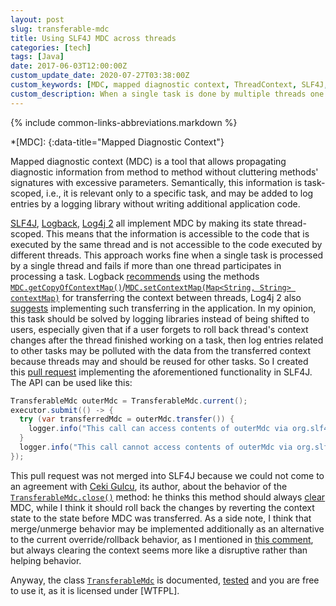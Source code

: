 ```yaml
---
layout: post
slug: transferable-mdc
title: Using SLF4J MDC across threads
categories: [tech]
tags: [Java]
date: 2017-06-03T12:00:00Z
custom_update_date: 2020-07-27T03:38:00Z
custom_keywords: [MDC, mapped diagnostic context, ThreadContext, SLF4J, Log4j, logging]
custom_description: When a single task is done by multiple threads one may want to pass MDC between the threads to achieve task-scoped behavior. TransferableMdc is the tool that does this for you.
---
```

{% include common-links-abbreviations.markdown %}

*[MDC]:
{:data-title="Mapped Diagnostic Context"}

Mapped diagnostic context (MDC) is a tool that allows propagating diagnostic information from method to method
without cluttering methods' signatures with excessive parameters. Semantically, this information is task-scoped, i.e., it is relevant
only to a specific task, and may be added to log entries by a logging library without writing additional application code.

[SLF4J](http://www.slf4j.org/manual.html#mdc), [Logback](http://logback.qos.ch/manual/mdc.html),
[Log4j 2](https://logging.apache.org/log4j/2.x/manual/thread-context.html) all implement MDC by making its state thread-scoped.
This means that the information is accessible to the code that is executed by the same thread
and is not accessible to the code executed by different threads.
This approach works fine when a single task is processed by a single thread and fails if more than one thread participates in processing a task.
Logback [recommends](http://logback.qos.ch/manual/mdc.html#managedThreads) using the methods
[`MDC.getCopyOfContextMap()`](http://www.slf4j.org/apidocs/org/slf4j/MDC.html#getCopyOfContextMap())/<wbr>[`MDC.setContextMap(Map<String, ​String> contextMap)`](http://www.slf4j.org/apidocs/org/slf4j/MDC.html#setContextMap(java.util.Map))
for transferring the context between threads, Log4j 2 also [suggests](https://logging.apache.org/log4j/2.x/manual/thread-context.html#Implementation_details)
implementing such transferring in the application.
In my opinion, this task should be solved by logging libraries instead of being shifted to users, especially given that
if a user forgets to roll back thread's context changes after the thread finished working on a task,
then log entries related to other tasks may be polluted with the data from the transferred context because threads may and should be reused
for other tasks. So I created this [pull request](https://github.com/qos-ch/slf4j/pull/150) implementing the aforementioned functionality in SLF4J.
The API can be used like this:

```java
TransferableMdc outerMdc = TransferableMdc.current();
executor.submit(() -> {
  try (var transferredMdc = outerMdc.transfer()) {
    logger.info("This call can access contents of outerMdc via org.slf4j.MDC");
  }
  logger.info("This call cannot access contents of outerMdc via org.slf4j.MDC");
});
```

This pull request was not merged into SLF4J because we could not come to an agreement with [Ceki Gulcu](https://github.com/ceki), its author,
about the behavior of the [`TransferableMdc.close()`](https://www.kovalenko.link/server/apidocs/stincmale.server/stincmale/server/util/logging/TransferableMdc.html#close())
method: he thinks this method should always [clear](http://www.slf4j.org/apidocs/org/slf4j/MDC.html#clear()) MDC,
while I think it should roll back the changes by reverting the context state to the state before MDC was transferred.
As a side note, I think that merge/unmerge behavior may be implemented additionally as an alternative to the current override/rollback behavior,
as I mentioned in [this comment](https://github.com/qos-ch/slf4j/pull/150#discussion_r307762723),
but always clearing the context seems more like a disruptive rather than helping behavior.

Anyway, the class [`TransferableMdc`](https://www.kovalenko.link/server/apidocs/stincmale.server/stincmale/server/util/logging/TransferableMdc.html)
is documented, [tested](https://github.com/stIncMale/server/blob/master/src/test/java/stincmale/server/util/logging/TransferableMdcTest.java)
and you are free to use it, as it is licensed under [WTFPL].
